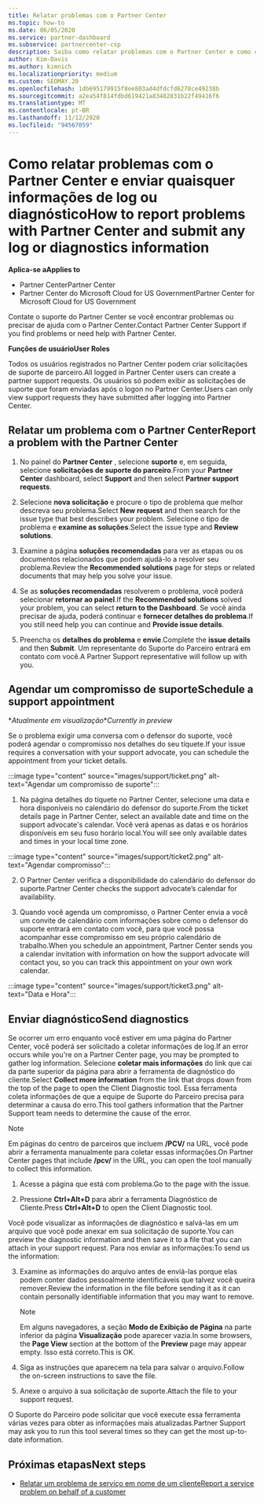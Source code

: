 ```yaml
---
title: Relatar problemas com o Partner Center
ms.topic: how-to
ms.date: 06/05/2020
ms.service: partner-dashboard
ms.subservice: partnercenter-csp
description: Saiba como relatar problemas com o Partner Center e como coletar informações de diagnóstico para a equipe de suporte do parceiro.
author: Kim-Davis
ms.author: kimnich
ms.localizationpriority: medium
ms.custom: SEOMAY.20
ms.openlocfilehash: 1db695179915f8ee803ad4dfdcfd6278ce49238b
ms.sourcegitcommit: a2ea54f814fdbd619421a83482831b22f49416f6
ms.translationtype: MT
ms.contentlocale: pt-BR
ms.lasthandoff: 11/12/2020
ms.locfileid: "94567059"
---
```

# <a name="how-to-report-problems-with-partner-center-and-submit-any-log-or-diagnostics-information"></a><span data-ttu-id="f886d-103">Como relatar problemas com o Partner Center e enviar quaisquer informações de log ou diagnóstico</span><span class="sxs-lookup"><span data-stu-id="f886d-103">How to report problems with Partner Center and submit any log or diagnostics information</span></span>

<span data-ttu-id="f886d-104">**Aplica-se a**</span><span class="sxs-lookup"><span data-stu-id="f886d-104">**Applies to**</span></span>

- <span data-ttu-id="f886d-105">Partner Center</span><span class="sxs-lookup"><span data-stu-id="f886d-105">Partner Center</span></span>
- <span data-ttu-id="f886d-106">Partner Center do Microsoft Cloud for US Government</span><span class="sxs-lookup"><span data-stu-id="f886d-106">Partner Center for Microsoft Cloud for US Government</span></span>

<span data-ttu-id="f886d-107">Contate o suporte do Partner Center se você encontrar problemas ou precisar de ajuda com o Partner Center.</span><span class="sxs-lookup"><span data-stu-id="f886d-107">Contact Partner Center Support if you find problems or need help with Partner Center.</span></span>

<span data-ttu-id="f886d-108">**Funções de usuário**</span><span class="sxs-lookup"><span data-stu-id="f886d-108">**User Roles**</span></span>

<span data-ttu-id="f886d-109">Todos os usuários registrados no Partner Center podem criar solicitações de suporte de parceiro.</span><span class="sxs-lookup"><span data-stu-id="f886d-109">All logged in Partner Center users can create a partner support requests.</span></span> <span data-ttu-id="f886d-110">Os usuários só podem exibir as solicitações de suporte que foram enviadas após o logon no Partner Center.</span><span class="sxs-lookup"><span data-stu-id="f886d-110">Users can only view support requests they have submitted after logging into Partner Center.</span></span>

## <a name="report-a-problem-with-the-partner-center"></a><span data-ttu-id="f886d-111">Relatar um problema com o Partner Center</span><span class="sxs-lookup"><span data-stu-id="f886d-111">Report a problem with the Partner Center</span></span>

1. <span data-ttu-id="f886d-112">No painel do **Partner Center** , selecione **suporte** e, em seguida, selecione **solicitações de suporte do parceiro**.</span><span class="sxs-lookup"><span data-stu-id="f886d-112">From your **Partner Center** dashboard, select **Support** and then select **Partner support requests**.</span></span>

2. <span data-ttu-id="f886d-113">Selecione **nova solicitação** e procure o tipo de problema que melhor descreva seu problema.</span><span class="sxs-lookup"><span data-stu-id="f886d-113">Select **New request** and then search for the issue type that best describes your problem.</span></span> <span data-ttu-id="f886d-114">Selecione o tipo de problema e **examine as soluções**.</span><span class="sxs-lookup"><span data-stu-id="f886d-114">Select the issue type and **Review solutions**.</span></span>

3. <span data-ttu-id="f886d-115">Examine a página **soluções recomendadas** para ver as etapas ou os documentos relacionados que podem ajudá-lo a resolver seu problema.</span><span class="sxs-lookup"><span data-stu-id="f886d-115">Review the **Recommended solutions** page for steps or related documents that may help you solve your issue.</span></span>

4. <span data-ttu-id="f886d-116">Se as **soluções recomendadas** resolverem o problema, você poderá selecionar **retornar ao painel**.</span><span class="sxs-lookup"><span data-stu-id="f886d-116">If the **Recommended solutions** solved your problem, you can select **return to the Dashboard**.</span></span> <span data-ttu-id="f886d-117">Se você ainda precisar de ajuda, poderá continuar e **fornecer detalhes do problema**.</span><span class="sxs-lookup"><span data-stu-id="f886d-117">If you still need help you can continue and **Provide issue details**.</span></span>

5. <span data-ttu-id="f886d-118">Preencha os **detalhes do problema** e **envie**.</span><span class="sxs-lookup"><span data-stu-id="f886d-118">Complete the **issue details** and then **Submit**.</span></span> <span data-ttu-id="f886d-119">Um representante do Suporte do Parceiro entrará em contato com você.</span><span class="sxs-lookup"><span data-stu-id="f886d-119">A Partner Support representative will follow up with you.</span></span>

## <a name="schedule-a-support-appointment"></a><span data-ttu-id="f886d-120">Agendar um compromisso de suporte</span><span class="sxs-lookup"><span data-stu-id="f886d-120">Schedule a support appointment</span></span> 

<span data-ttu-id="f886d-121">\**Atualmente em visualização*</span><span class="sxs-lookup"><span data-stu-id="f886d-121">\**Currently in preview*</span></span>

<span data-ttu-id="f886d-122">Se o problema exigir uma conversa com o defensor do suporte, você poderá agendar o compromisso nos detalhes do seu tíquete.</span><span class="sxs-lookup"><span data-stu-id="f886d-122">If your issue requires a conversation with your support advocate, you can schedule the appointment from your ticket details.</span></span>

:::image type="content" source="images/support/ticket.png" alt-text="Agendar um compromisso de suporte":::

1.  <span data-ttu-id="f886d-124">Na página detalhes do tíquete no Partner Center, selecione uma data e hora disponíveis no calendário do defensor do suporte.</span><span class="sxs-lookup"><span data-stu-id="f886d-124">From the ticket details page in Partner Center, select an available date and time on the support advocate's calendar.</span></span> <span data-ttu-id="f886d-125">Você verá apenas as datas e os horários disponíveis em seu fuso horário local.</span><span class="sxs-lookup"><span data-stu-id="f886d-125">You will see only available dates and times in your local time zone.</span></span>

:::image type="content" source="images/support/ticket2.png" alt-text="Agendar compromisso":::

2. <span data-ttu-id="f886d-127">O Partner Center verifica a disponibilidade do calendário do defensor do suporte.</span><span class="sxs-lookup"><span data-stu-id="f886d-127">Partner Center checks the support advocate’s  calendar for availability.</span></span>

1. <span data-ttu-id="f886d-128">Quando você agenda um compromisso, o Partner Center envia a você um convite de calendário com informações sobre como o defensor do suporte entrará em contato com você, para que você possa acompanhar esse compromisso em seu próprio calendário de trabalho.</span><span class="sxs-lookup"><span data-stu-id="f886d-128">When you schedule an appointment, Partner Center sends you a calendar invitation with information on how the support advocate will contact you, so you can track this appointment on your own work calendar.</span></span>

:::image type="content" source="images/support/ticket3.png" alt-text="Data e Hora":::

## <a name="send-diagnostics"></a><span data-ttu-id="f886d-130">Enviar diagnóstico</span><span class="sxs-lookup"><span data-stu-id="f886d-130">Send diagnostics</span></span>

<span data-ttu-id="f886d-131">Se ocorrer um erro enquanto você estiver em uma página do Partner Center, você poderá ser solicitado a coletar informações de log.</span><span class="sxs-lookup"><span data-stu-id="f886d-131">If an error occurs while you're on a Partner Center page, you may be prompted to gather log information.</span></span> <span data-ttu-id="f886d-132">Selecione **coletar mais informações** do link que cai da parte superior da página para abrir a ferramenta de diagnóstico do cliente.</span><span class="sxs-lookup"><span data-stu-id="f886d-132">Select **Collect more information** from the link that drops down from the top of the page to open the Client Diagnostic tool.</span></span> <span data-ttu-id="f886d-133">Essa ferramenta coleta informações de que a equipe de Suporte do Parceiro precisa para determinar a causa do erro.</span><span class="sxs-lookup"><span data-stu-id="f886d-133">This tool gathers information that the Partner Support team needs to determine the cause of the error.</span></span> 

>[!NOTE]
><span data-ttu-id="f886d-134">Em páginas do centro de parceiros que incluem **/PCV/** na URL, você pode abrir a ferramenta manualmente para coletar essas informações.</span><span class="sxs-lookup"><span data-stu-id="f886d-134">On Partner Center pages that include **/pcv/** in the URL, you can open the tool manually to collect this information.</span></span>

1. <span data-ttu-id="f886d-135">Acesse a página que está com problema.</span><span class="sxs-lookup"><span data-stu-id="f886d-135">Go to the page with the issue.</span></span>

2. <span data-ttu-id="f886d-136">Pressione **Ctrl+Alt+D** para abrir a ferramenta Diagnóstico de Cliente.</span><span class="sxs-lookup"><span data-stu-id="f886d-136">Press **Ctrl+Alt+D** to open the Client Diagnostic tool.</span></span>

<span data-ttu-id="f886d-137">Você pode visualizar as informações de diagnóstico e salvá-las em um arquivo que você pode anexar em sua solicitação de suporte.</span><span class="sxs-lookup"><span data-stu-id="f886d-137">You can preview the diagnostic information and then save it to a file that you can attach in your support request.</span></span> <span data-ttu-id="f886d-138">Para nos enviar as informações:</span><span class="sxs-lookup"><span data-stu-id="f886d-138">To send us the information:</span></span>

3. <span data-ttu-id="f886d-139">Examine as informações do arquivo antes de enviá-las porque elas podem conter dados pessoalmente identificáveis que talvez você queira remover.</span><span class="sxs-lookup"><span data-stu-id="f886d-139">Review the information in the file before sending it as it can contain personally identifiable information that you may want to remove.</span></span>

    >[!NOTE]
    ><span data-ttu-id="f886d-140">Em alguns navegadores, a seção **Modo de Exibição de Página** na parte inferior da página **Visualização** pode aparecer vazia.</span><span class="sxs-lookup"><span data-stu-id="f886d-140">In some browsers, the **Page View** section at the bottom of the **Preview** page may appear empty.</span></span> <span data-ttu-id="f886d-141">Isso está correto.</span><span class="sxs-lookup"><span data-stu-id="f886d-141">This is OK.</span></span>

4. <span data-ttu-id="f886d-142">Siga as instruções que aparecem na tela para salvar o arquivo.</span><span class="sxs-lookup"><span data-stu-id="f886d-142">Follow the on-screen instructions to save the file.</span></span>

5. <span data-ttu-id="f886d-143">Anexe o arquivo à sua solicitação de suporte.</span><span class="sxs-lookup"><span data-stu-id="f886d-143">Attach the file to your support request.</span></span>

<span data-ttu-id="f886d-144">O Suporte do Parceiro pode solicitar que você execute essa ferramenta várias vezes para obter as informações mais atualizadas.</span><span class="sxs-lookup"><span data-stu-id="f886d-144">Partner Support may ask you to run this tool several times so they can get the most up-to-date information.</span></span>

## <a name="next-steps"></a><span data-ttu-id="f886d-145">Próximas etapas</span><span class="sxs-lookup"><span data-stu-id="f886d-145">Next steps</span></span>

- [<span data-ttu-id="f886d-146">Relatar um problema de serviço em nome de um cliente</span><span class="sxs-lookup"><span data-stu-id="f886d-146">Report a service problem on behalf of a customer</span></span>](report-problems-on-behalf-of-a-customer.md)
